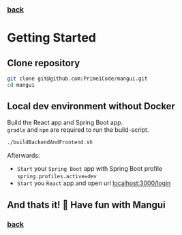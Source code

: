 ### [back](../README.md)

# Getting Started

## Clone repository

```sh
git clone git@github.com:Prime1Code/mangui.git
cd mangui
```

## Local dev environment without Docker

Build the React app and Spring Boot app. <br>
`gradle` and `npm` are required to run the build-script.

```sh
./buildBackendAndFrontend.sh
```

Afterwards:<br>

* `Start` your `Spring Boot` app with Spring Boot profile `spring.profiles.active=dev`
* `Start` you `React` app and open url [localhost:3000/login](localhost:3000/login)

## And thats it! 🎉 Have fun with Mangui <img src="../screenshots/ManguiLogo.svg" width="16px"/>

### [back](../README.md)
